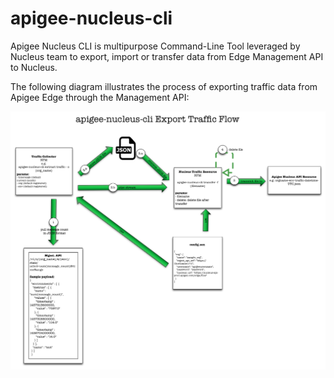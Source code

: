 # apigee-nucleus-cli
Apigee Nucleus CLI is multipurpose Command-Line Tool leveraged by Nucleus team to export, import or transfer data from Edge Management API to Nucleus.

The following diagram illustrates the process of exporting traffic data from Apigee Edge through the Management API:
 
![apigee-nucleus-cli-extract](./images/apigee-nucleus-cli-export-traffic-flow.png)